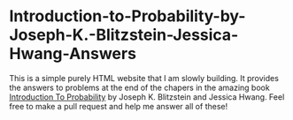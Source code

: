# Introduction-to-Probability-by-Joseph-K.-Blitzstein-Jessica-Hwang-Answers
This is a simple purely HTML website that I am slowly building.  It provides the answers to problems at the end of the chapers in the amazing book [Introduction To Probability](https://drive.google.com/file/d/1VmkAAGOYCTORq1wxSQqy255qLJjTNvBI/view) by Joseph K. Blitzstein and Jessica Hwang.  Feel free to make a pull request and help me answer all of these!
